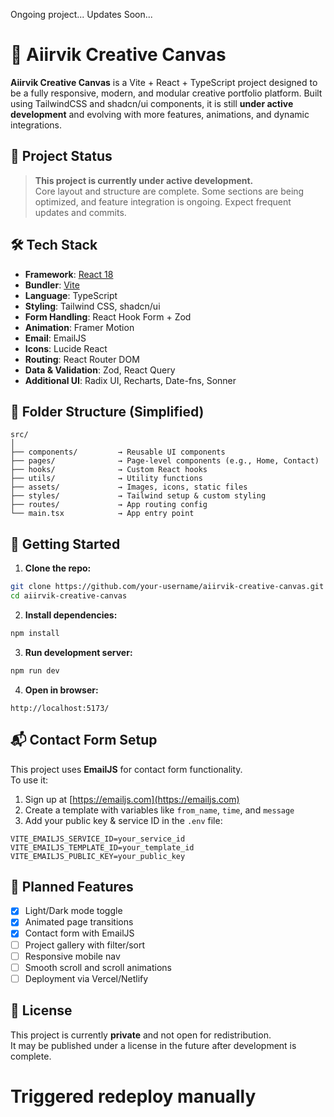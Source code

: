 Ongoing project...
Updates Soon...
# 🧠 Aiirvik Creative Canvas

**Aiirvik Creative Canvas** is a Vite + React + TypeScript project designed to be a fully responsive, modern, and modular creative portfolio platform. Built using TailwindCSS and shadcn/ui components, it is still **under active development** and evolving with more features, animations, and dynamic integrations.

## 🚧 Project Status

> **This project is currently under active development.**  
> Core layout and structure are complete. Some sections are being optimized, and feature integration is ongoing. Expect frequent updates and commits.

## 🛠️ Tech Stack

- **Framework**: [React 18](https://reactjs.org/)
- **Bundler**: [Vite](https://vitejs.dev/)
- **Language**: TypeScript
- **Styling**: Tailwind CSS, shadcn/ui
- **Form Handling**: React Hook Form + Zod
- **Animation**: Framer Motion
- **Email**: EmailJS
- **Icons**: Lucide React
- **Routing**: React Router DOM
- **Data & Validation**: Zod, React Query
- **Additional UI**: Radix UI, Recharts, Date-fns, Sonner

## 📁 Folder Structure (Simplified)

```
src/
│
├── components/         → Reusable UI components
├── pages/              → Page-level components (e.g., Home, Contact)
├── hooks/              → Custom React hooks
├── utils/              → Utility functions
├── assets/             → Images, icons, static files
├── styles/             → Tailwind setup & custom styling
├── routes/             → App routing config
└── main.tsx            → App entry point
```

## 🚀 Getting Started

1. **Clone the repo:**

```bash
git clone https://github.com/your-username/aiirvik-creative-canvas.git
cd aiirvik-creative-canvas
```

2. **Install dependencies:**

```bash
npm install
```

3. **Run development server:**

```bash
npm run dev
```

4. **Open in browser:**
```
http://localhost:5173/
```

## 📬 Contact Form Setup

This project uses **EmailJS** for contact form functionality.  
To use it:

1. Sign up at [https://emailjs.com](https://emailjs.com)
2. Create a template with variables like `from_name`, `time`, and `message`
3. Add your public key & service ID in the `.env` file:

```
VITE_EMAILJS_SERVICE_ID=your_service_id
VITE_EMAILJS_TEMPLATE_ID=your_template_id
VITE_EMAILJS_PUBLIC_KEY=your_public_key
```

## 🧪 Planned Features

- [x] Light/Dark mode toggle
- [x] Animated page transitions
- [x] Contact form with EmailJS
- [ ] Project gallery with filter/sort
- [ ] Responsive mobile nav
- [ ] Smooth scroll and scroll animations
- [ ] Deployment via Vercel/Netlify

## 📄 License

This project is currently **private** and not open for redistribution.  
It may be published under a license in the future after development is complete.
# Triggered redeploy manually